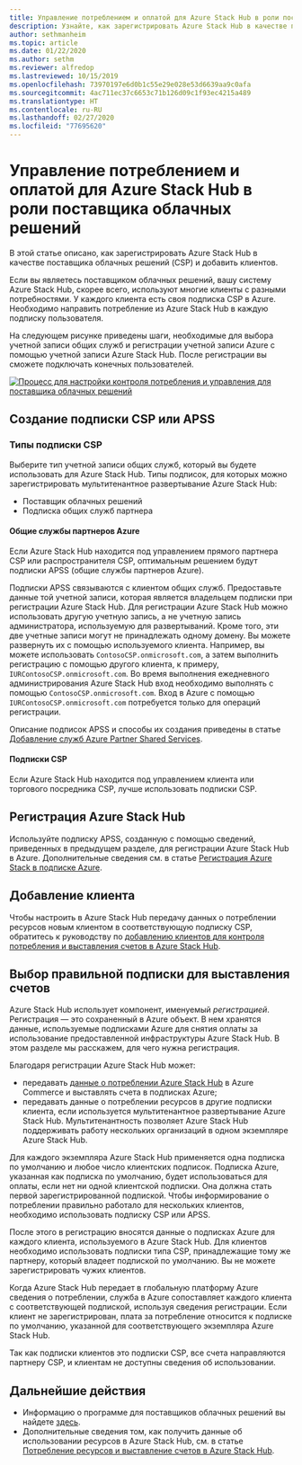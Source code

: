 ```yaml
---
title: Управление потреблением и оплатой для Azure Stack Hub в роли поставщика облачных решений
description: Узнайте, как зарегистрировать Azure Stack Hub в качестве поставщика облачных решений (CSP) и добавить клиентов для выставления счетов.
author: sethmanheim
ms.topic: article
ms.date: 01/22/2020
ms.author: sethm
ms.reviewer: alfredop
ms.lastreviewed: 10/15/2019
ms.openlocfilehash: 73970197e6d0b1c55e29e028e53d6639aa9c0afa
ms.sourcegitcommit: 4ac711ec37c6653c71b126d09c1f93ec4215a489
ms.translationtype: HT
ms.contentlocale: ru-RU
ms.lasthandoff: 02/27/2020
ms.locfileid: "77695620"
---
```

# <a name="manage-usage-and-billing-for-azure-stack-hub-as-a-cloud-solution-provider"></a>Управление потреблением и оплатой для Azure Stack Hub в роли поставщика облачных решений

В этой статье описано, как зарегистрировать Azure Stack Hub в качестве поставщика облачных решений (CSP) и добавить клиентов.

Если вы являетесь поставщиком облачных решений, вашу систему Azure Stack Hub, скорее всего, используют многие клиенты с разными потребностями. У каждого клиента есть своя подписка CSP в Azure. Необходимо направить потребление из Azure Stack Hub в каждую подписку пользователя.

На следующем рисунке приведены шаги, необходимые для выбора учетной записи общих служб и регистрации учетной записи Azure с помощью учетной записи Azure Stack Hub. После регистрации вы сможете подключать конечных пользователей.

[![Процесс для настройки контроля потребления и управления для поставщика облачных решений](media/azure-stack-add-manage-billing-as-a-csp/process-add-useage-as-a-csp.png "Процесс для настройки контроля потребления и управления для поставщика облачных решений")](media/azure-stack-add-manage-billing-as-a-csp/process-add-useage-as-a-csp.png#lightbox)

## <a name="create-a-csp-or-apss-subscription"></a>Создание подписки CSP или APSS

### <a name="csp-subscription-types"></a>Типы подписки CSP

Выберите тип учетной записи общих служб, который вы будете использовать для Azure Stack Hub. Типы подписок, для которых можно зарегистрировать мультитенантное развертывание Azure Stack Hub:

- Поставщик облачных решений
- Подписка общих служб партнера

#### <a name="azure-partner-shared-services"></a>Общие службы партнеров Azure

Если Azure Stack Hub находится под управлением прямого партнера CSP или распространителя CSP, оптимальным решением будут подписки APSS (общие службы партнеров Azure).

Подписки APSS связываются с клиентом общих служб. Предоставьте данные той учетной записи, которая является владельцем подписки при регистрации Azure Stack Hub. Для регистрации Azure Stack Hub можно использовать другую учетную запись, а не учетную запись администратора, используемую для развертываний. Кроме того, эти две учетные записи могут не принадлежать одному домену. Вы можете развернуть их с помощью используемого клиента. Например, вы можете использовать `ContosoCSP.onmicrosoft.com`, а затем выполнить регистрацию с помощью другого клиента, к примеру, `IURContosoCSP.onmicrosoft.com`. Во время выполнения ежедневного администрирования Azure Stack Hub вход необходимо выполнять с помощью `ContosoCSP.onmicrosoft.com`. Вход в Azure с помощью `IURContosoCSP.onmicrosoft.com` потребуется только для операций регистрации.

Описание подписок APSS и способы их создания приведены в статье [Добавление служб Azure Partner Shared Services](/partner-center/shared-services).

#### <a name="csp-subscriptions"></a>Подписки CSP

Если Azure Stack Hub находится под управлением клиента или торгового посредника CSP, лучше использовать подписки CSP.

## <a name="register-azure-stack-hub"></a>Регистрация Azure Stack Hub

Используйте подписку APSS, созданную с помощью сведений, приведенных в предыдущем разделе, для регистрации Azure Stack Hub в Azure. Дополнительные сведения см. в статье [Регистрация Azure Stack в подписке Azure](azure-stack-registration.md).

## <a name="add-end-customer"></a>Добавление клиента

Чтобы настроить в Azure Stack Hub передачу данных о потреблении ресурсов новым клиентом в соответствующую подписку CSP, обратитесь к руководству по [добавлению клиентов для контроля потребления и выставления счетов в Azure Stack Hub](azure-stack-csp-howto-register-tenants.md).

## <a name="charge-the-right-subscriptions"></a>Выбор правильной подписки для выставления счетов

Azure Stack Hub использует компонент, именуемый *регистрацией*. Регистрация — это сохраненный в Azure объект. В нем хранятся данные, используемые подписками Azure для снятия оплаты за использование предоставленной инфраструктуры Azure Stack Hub. В этом разделе мы расскажем, для чего нужна регистрация.

Благодаря регистрации Azure Stack Hub может:

- передавать [данные о потреблении Azure Stack Hub](azure-stack-billing-and-chargeback.md) в Azure Commerce и выставлять счета в подписках Azure;
- передавать данные о потреблении ресурсов в другие подписки клиента, если используется мультитенантное развертывание Azure Stack Hub. Мультитенантность позволяет Azure Stack Hub поддерживать работу нескольких организаций в одном экземпляре Azure Stack Hub.

Для каждого экземпляра Azure Stack Hub применяется одна подписка по умолчанию и любое число клиентских подписок. Подписка Azure, указанная как подписка по умолчанию, будет использоваться для оплаты, если нет ни одной клиентской подписки. Она должна стать первой зарегистрированной подпиской. Чтобы информирование о потреблении правильно работало для нескольких клиентов, необходимо использовать подписку CSP или APSS.

После этого в регистрацию вносятся данные о подписках Azure для каждого клиента, используемого в Azure Stack Hub. Для клиентов необходимо использовать подписки типа CSP, принадлежащие тому же партнеру, который владеет подпиской по умолчанию. Вы не можете зарегистрировать чужих клиентов.

Когда Azure Stack Hub передает в глобальную платформу Azure сведения о потреблении, служба в Azure сопоставляет каждого клиента с соответствующей подпиской, используя сведения регистрации. Если клиент не зарегистрирован, плата за потребление относится к подписке по умолчанию, указанной для соответствующего экземпляра Azure Stack Hub.

Так как подписки клиентов это подписки CSP, все счета направляются партнеру CSP, и клиентам не доступны сведения об использовании.

## <a name="next-steps"></a>Дальнейшие действия

- Информацию о программе для поставщиков облачных решений вы найдете [здесь](https://partner.microsoft.com/solutions/microsoft-cloud-solutions).
- Дополнительные сведения том, как получить данные об использовании ресурсов в Azure Stack Hub, см. в статье [Потребление ресурсов и выставление счетов в Azure Stack Hub](azure-stack-billing-and-chargeback.md).
